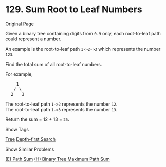 # 129. Sum Root to Leaf Numbers

[Original Page](https://leetcode.com/problems/sum-root-to-leaf-numbers/)

Given a binary tree containing digits from `0-9` only, each root-to-leaf path could represent a number.

An example is the root-to-leaf path `1->2->3` which represents the number `123`.

Find the total sum of all root-to-leaf numbers.

For example,

<pre>    1
   / \
  2   3
</pre>

The root-to-leaf path `1->2` represents the number `12`.  
The root-to-leaf path `1->3` represents the number `13`.

Return the sum = 12 + 13 = `25`.

<div>

<div id="tags" class="btn btn-xs btn-warning">Show Tags</div>

<span class="hidebutton">[Tree](/tag/tree/) [Depth-first Search](/tag/depth-first-search/)</span></div>

<div>

<div id="similar" class="btn btn-xs btn-warning">Show Similar Problems</div>

<span class="hidebutton">[(E) Path Sum](/problems/path-sum/) [(H) Binary Tree Maximum Path Sum](/problems/binary-tree-maximum-path-sum/)</span></div>